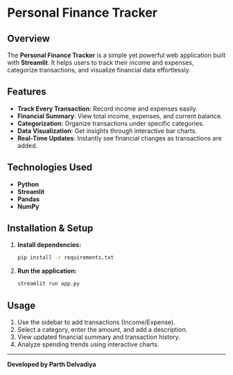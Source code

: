 # Personal Finance Tracker

## Overview
The **Personal Finance Tracker** is a simple yet powerful web application built with **Streamlit**. It helps users to track their income and expenses, categorize transactions, and visualize financial data effortlessly.

## Features
- **Track Every Transaction**: Record income and expenses easily.
- **Financial Summary**: View total income, expenses, and current balance.
- **Categorization**: Organize transactions under specific categories.
- **Data Visualization**: Get insights through interactive bar charts.
- **Real-Time Updates**: Instantly see financial changes as transactions are added.

## Technologies Used
- **Python**
- **Streamlit**
- **Pandas**
- **NumPy**

## Installation & Setup
1. **Install dependencies:**
   ```sh
   pip install -r requirements.txt
   ```
2. **Run the application:**
   ```sh
   streamlit run app.py
   ```

## Usage
1. Use the sidebar to add transactions (Income/Expense).
2. Select a category, enter the amount, and add a description.
3. View updated financial summary and transaction history.
4. Analyze spending trends using interactive charts.

---
**Developed by Parth Delvadiya**

